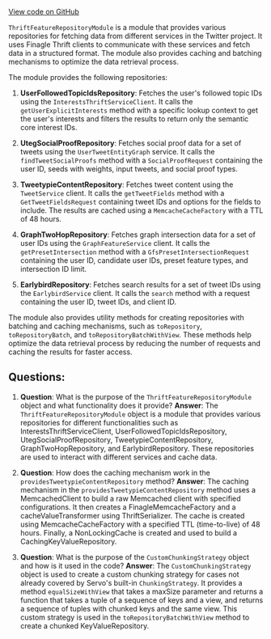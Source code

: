 [View code on GitHub](https://github.com/misbahsy/the-algorithm/home-mixer/server/src/main/scala/com/twitter/home_mixer/module/ThriftFeatureRepositoryModule.scala)

`ThriftFeatureRepositoryModule` is a module that provides various repositories for fetching data from different services in the Twitter project. It uses Finagle Thrift clients to communicate with these services and fetch data in a structured format. The module also provides caching and batching mechanisms to optimize the data retrieval process.

The module provides the following repositories:

1. **UserFollowedTopicIdsRepository**: Fetches the user's followed topic IDs using the `InterestsThriftServiceClient`. It calls the `getUserExplicitInterests` method with a specific lookup context to get the user's interests and filters the results to return only the semantic core interest IDs.

2. **UtegSocialProofRepository**: Fetches social proof data for a set of tweets using the `UserTweetEntityGraph` service. It calls the `findTweetSocialProofs` method with a `SocialProofRequest` containing the user ID, seeds with weights, input tweets, and social proof types.

3. **TweetypieContentRepository**: Fetches tweet content using the `TweetService` client. It calls the `getTweetFields` method with a `GetTweetFieldsRequest` containing tweet IDs and options for the fields to include. The results are cached using a `MemcacheCacheFactory` with a TTL of 48 hours.

4. **GraphTwoHopRepository**: Fetches graph intersection data for a set of user IDs using the `GraphFeatureService` client. It calls the `getPresetIntersection` method with a `GfsPresetIntersectionRequest` containing the user ID, candidate user IDs, preset feature types, and intersection ID limit.

5. **EarlybirdRepository**: Fetches search results for a set of tweet IDs using the `EarlybirdService` client. It calls the `search` method with a request containing the user ID, tweet IDs, and client ID.

The module also provides utility methods for creating repositories with batching and caching mechanisms, such as `toRepository`, `toRepositoryBatch`, and `toRepositoryBatchWithView`. These methods help optimize the data retrieval process by reducing the number of requests and caching the results for faster access.
## Questions: 
 1. **Question**: What is the purpose of the `ThriftFeatureRepositoryModule` object and what functionality does it provide?
   **Answer**: The `ThriftFeatureRepositoryModule` object is a module that provides various repositories for different functionalities such as InterestsThriftServiceClient, UserFollowedTopicIdsRepository, UtegSocialProofRepository, TweetypieContentRepository, GraphTwoHopRepository, and EarlybirdRepository. These repositories are used to interact with different services and cache data.

2. **Question**: How does the caching mechanism work in the `providesTweetypieContentRepository` method?
   **Answer**: The caching mechanism in the `providesTweetypieContentRepository` method uses a MemcachedClient to build a raw Memcached client with specified configurations. It then creates a FinagleMemcacheFactory and a cacheValueTransformer using ThriftSerializer. The cache is created using MemcacheCacheFactory with a specified TTL (time-to-live) of 48 hours. Finally, a NonLockingCache is created and used to build a CachingKeyValueRepository.

3. **Question**: What is the purpose of the `CustomChunkingStrategy` object and how is it used in the code?
   **Answer**: The `CustomChunkingStrategy` object is used to create a custom chunking strategy for cases not already covered by Servo's built-in `ChunkingStrategy`. It provides a method `equalSizeWithView` that takes a maxSize parameter and returns a function that takes a tuple of a sequence of keys and a view, and returns a sequence of tuples with chunked keys and the same view. This custom strategy is used in the `toRepositoryBatchWithView` method to create a chunked KeyValueRepository.